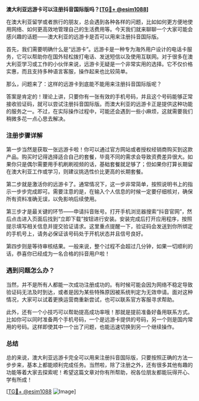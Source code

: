 **澳大利亚远游卡可以注册抖音国际版吗？[[TG💪+ @esim1088](https://t.me/s/esim1088)]**

在澳大利亚留学或者旅行的朋友，总会遇到各种各样的问题，比如如何更方便地使用网络、如何更高效地管理自己的生活费用等。今天我们就来聊聊一个大家可能会感兴趣的话题——澳大利亚的远游卡是否可以用来注册抖音国际版。

首先，我们需要明确什么是“远游卡”。远游卡是一种专为海外用户设计的电话卡服务，它可以帮助你在国外轻松拨打电话、发送短信以及使用互联网。对于很多在澳大利亚学习或工作的小伙伴来说，远游卡无疑是一个非常实用的选择。它不仅价格实惠，而且支持多种语言客服，操作起来也比较简单。

那么，问题来了：这样的远游卡到底能不能用来注册抖音国际版呢？

答案是肯定的！理论上讲，只要你有一张有效的手机号码，并且这个号码能够正常接收验证码，就可以尝试注册抖音国际版。而澳大利亚的远游卡正是提供这种功能的服务之一。不过，在实际操作过程中，可能还会遇到一些小麻烦，这就需要我们稍微多花一点心思去解决。

### 注册步骤详解

第一步当然是获取一张远游卡啦！你可以通过官方网站或者授权经销商购买到这款产品。购买时记得选择适合自己的套餐，毕竟不同的需求会导致资费差异很大。如果你只是偶尔需要用手机刷刷视频的话，基础套餐就足够了；但如果你打算长期留在澳大利亚工作或学习，则建议挑选性价比更高的长期套餐。

第二步就是激活你的远游卡了。通常情况下，这一步非常简单，按照说明书上的指示一步步完成即可。需要注意的是，在输入个人信息的时候一定要仔细核对，确保所有资料准确无误，以免影响后续使用。

第三步才是最关键的环节——申请抖音账号。打开手机浏览器搜索“抖音官网”，然后点击进入页面后找到“立即下载”按钮进行安装。安装完成后打开应用程序，按照提示填写相关信息并提交验证请求。这里重点提醒一下，验证码会发送到你所绑定的手机号上，请务必保证该号码处于开机状态并且信号良好。

第四步则是等待审核结果。一般来说，整个过程不会超过几分钟，如果一切顺利的话，恭喜你已经成为一名合格的抖音用户啦！

### 遇到问题怎么办？

当然，并不是所有人都能一次成功注册成功的。有时候可能会因为网络不稳定导致验证码无法及时到达，或者是因为某些特殊原因被系统判定为无效申请。面对这种情况，大家可以试着更换运营商重新尝试，也可以联系官方客服寻求帮助。

此外，还有一个小技巧可以帮助提高成功率哦！那就是提前准备好备用联系方式。比如你可以同时准备两个手机号码，一个是远游卡提供的号码，另一个则是国内常用的号码。这样即使其中一个出了问题，也能迅速切换到另一个继续操作。

### 总结

总的来说，澳大利亚远游卡完全可以用来注册抖音国际版，只要按照正确的方法一步步来，基本上都能顺利完成任务。当然啦，除了注册之外，还有很多其他有趣的功能等着大家去探索呢！希望这篇文章对你有所帮助，祝各位朋友都能玩得开心、学有所成！

[[TG💪+ @esim1088](https://t.me/s/esim1088) ![Image](https://i.postimg.cc/4NQfJmqS/Snipaste-2025-05-13-00-14-12.png)]